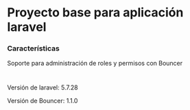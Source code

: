 # Proyecto base para aplicación laravel 

### Características
Soporte para administración de roles y permisos con Bouncer



#
Versión de laravel: 5.7.28

Versión de Bouncer: 1.1.0
